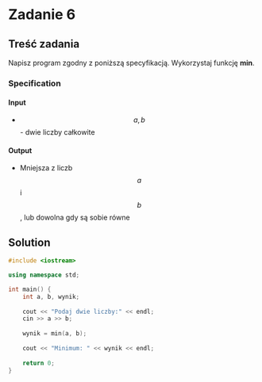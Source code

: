 # Zadanie 6

## Treść zadania

Napisz program zgodny z poniższą specyfikacją. Wykorzystaj funkcję **min**.

### Specification

#### Input

* $$a, b$$ - dwie liczby całkowite

#### Output

* Mniejsza z liczb $$a$$ i $$b$$, lub dowolna gdy są sobie równe

## Solution

```cpp
#include <iostream>

using namespace std;

int main() {
    int a, b, wynik;
    
    cout << "Podaj dwie liczby:" << endl;
    cin >> a >> b;
    
    wynik = min(a, b);
    
    cout << "Minimum: " << wynik << endl;
    
    return 0;
}
```
